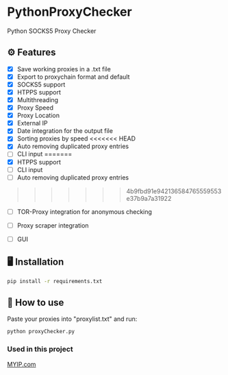 # PythonProxyChecker
Python SOCKS5 Proxy Checker

## ⚙️ Features
- [x] Save working proxies in a .txt file
- [x] Export to proxychain format and default
- [x] SOCKS5 support
- [x] HTPPS support
- [x] Multithreading
- [x] Proxy Speed
- [x] Proxy Location
- [x] External IP
- [x] Date integration for the output file
- [x] Sorting proxies by speed
<<<<<<< HEAD
- [x] Auto removing duplicated proxy entries
- [ ] CLI input
=======
- [x] HTPPS support
- [ ] CLI input
- [ ] Auto removing duplicated proxy entries
>>>>>>> 4b9fbd91e942136584765559553e37b9a7a31922
- [ ] TOR-Proxy integration for anonymous checking
- [ ] Proxy scraper integration
- [ ] GUI


## 🖥 Installation
```bash
pip install -r requirements.txt
```

## 🔮 How to use
Paste your proxies into "proxylist.txt" and run:
```bash
python proxyChecker.py
```


### Used in this project
<a href="https://myip.com/" target="_blank" rel="noopener noreferrer">MYIP.com</a>

